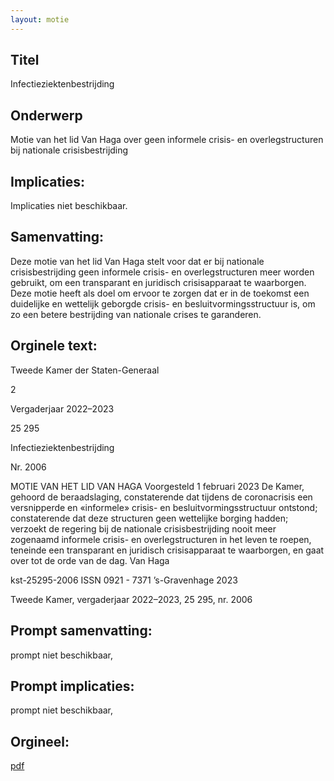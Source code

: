 ```yaml
---
layout: motie
---
```

## Titel
Infectieziektenbestrijding
## Onderwerp
Motie van het lid Van Haga over geen informele crisis- en overlegstructuren bij nationale crisisbestrijding
## Implicaties:
Implicaties niet beschikbaar.
## Samenvatting:

Deze motie van het lid Van Haga stelt voor dat er bij nationale crisisbestrijding geen informele crisis- en overlegstructuren meer worden gebruikt, om een transparant en juridisch crisisapparaat te waarborgen. Deze motie heeft als doel om ervoor te zorgen dat er in de toekomst een duidelijke en wettelijk geborgde crisis- en besluitvormingsstructuur is, om zo een betere bestrijding van nationale crises te garanderen.
## Orginele text:


Tweede Kamer der Staten-Generaal

2

Vergaderjaar 2022–2023

25 295

Infectieziektenbestrijding

Nr. 2006

MOTIE VAN HET LID VAN HAGA
Voorgesteld 1 februari 2023
De Kamer,
gehoord de beraadslaging,
constaterende dat tijdens de coronacrisis een versnipperde en
«informele» crisis- en besluitvormingsstructuur ontstond;
constaterende dat deze structuren geen wettelijke borging hadden;
verzoekt de regering bij de nationale crisisbestrijding nooit meer
zogenaamd informele crisis- en overlegstructuren in het leven te roepen,
teneinde een transparant en juridisch crisisapparaat te waarborgen,
en gaat over tot de orde van de dag.
Van Haga

kst-25295-2006
ISSN 0921 - 7371
’s-Gravenhage 2023

Tweede Kamer, vergaderjaar 2022–2023, 25 295, nr. 2006


## Prompt samenvatting:
prompt niet beschikbaar,

## Prompt implicaties:
prompt niet beschikbaar,
## Orgineel:
[pdf](https://gegevensmagazijn.tweedekamer.nl/OData/v4/2.0/Document(a35561d0-83ae-4544-ab4b-8ab3285080cd)/resource)
